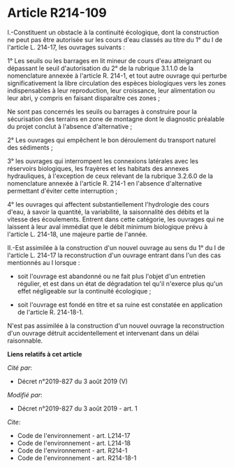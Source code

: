 # Article R214-109

I.-Constituent un obstacle à la continuité écologique, dont la construction ne peut pas être autorisée sur les cours d'eau
classés au titre du 1° du I de l'article L. 214-17, les ouvrages suivants : 

1° Les seuils ou les barrages en lit mineur de cours d'eau atteignant ou dépassant le seuil d'autorisation du 2° de la
rubrique 3.1.1.0 de la nomenclature annexée à l'article R. 214-1, et tout autre ouvrage qui perturbe significativement la
libre circulation des espèces biologiques vers les zones indispensables à leur reproduction, leur croissance, leur
alimentation ou leur abri, y compris en faisant disparaître ces zones ; 

Ne sont pas concernés les seuils ou barrages à construire pour la sécurisation des terrains en zone de montagne dont le
diagnostic préalable du projet conclut à l'absence d'alternative ; 

2° Les ouvrages qui empêchent le bon déroulement du transport naturel des sédiments ; 

3° les ouvrages qui interrompent les connexions latérales avec les réservoirs biologiques, les frayères et les habitats des
annexes hydrauliques, à l'exception de ceux relevant de la rubrique 3.2.6.0 de la nomenclature annexée à l'article R. 214-1
en l'absence d'alternative permettant d'éviter cette interruption ; 

4° les ouvrages qui affectent substantiellement l'hydrologie des cours d'eau, à savoir la quantité, la variabilité, la
saisonnalité des débits et la vitesse des écoulements. Entrent dans cette catégorie, les ouvrages qui ne laissent à leur aval
immédiat que le débit minimum biologique prévu à l'article L. 214-18, une majeure partie de l'année. 

II.-Est assimilée à la construction d'un nouvel ouvrage au sens du 1° du I de l'article L. 214-17 la reconstruction d'un
ouvrage entrant dans l'un des cas mentionnés au I lorsque :

- soit l'ouvrage est abandonné ou ne fait plus l'objet d'un entretien régulier, et est dans un état de dégradation tel qu'il
n'exerce plus qu'un effet négligeable sur la continuité écologique ;

- soit l'ouvrage est fondé en titre et sa ruine est constatée en application de l'article R. 214-18-1. 

N'est pas assimilée à la construction d'un nouvel ouvrage la reconstruction d'un ouvrage détruit accidentellement et
intervenant dans un délai raisonnable.

**Liens relatifs à cet article**

_Cité par_:

  - Décret n°2019-827 du 3 août 2019 (V)

_Modifié par_:

  - Décret n°2019-827 du 3 août 2019 - art. 1

_Cite_:

  - Code de l'environnement - art. L214-17
  - Code de l'environnement - art. L214-18
  - Code de l'environnement - art. R214-1
  - Code de l'environnement - art. R214-18-1
